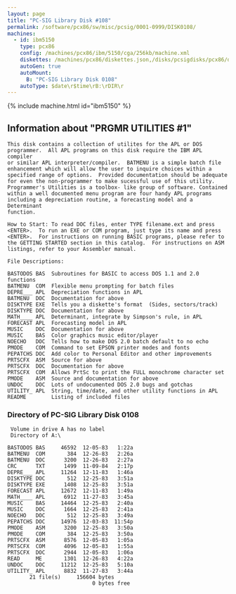 ```yaml
---
layout: page
title: "PC-SIG Library Disk #108"
permalink: /software/pcx86/sw/misc/pcsig/0001-0999/DISK0108/
machines:
  - id: ibm5150
    type: pcx86
    config: /machines/pcx86/ibm/5150/cga/256kb/machine.xml
    diskettes: /machines/pcx86/diskettes.json,/disks/pcsigdisks/pcx86/diskettes.json
    autoGen: true
    autoMount:
      B: "PC-SIG Library Disk 0108"
    autoType: $date\r$time\rB:\rDIR\r
---
```


{% include machine.html id="ibm5150" %}

## Information about "PRGMR UTILITIES #1"

    This disk contains a collection of utilites for the APL or DOS
    programmer.  All APL programs on this disk require the IBM APL compiler
    or similar APL interpreter/compiler.  BATMENU is a simple batch file
    enhancement which will allow the user to inquire choices within a
    specified range of options.  Provided documentation should be adequate
    for even the non-programmer to make sucessful use of this utility.
    Programmer's Utilities is a toolbox- like group of software. Contained
    within a well documented menu program are four handy APL programs
    including a depreciation routine, a forecasting model and a Determinant
    function.
    
    How to Start: To read DOC files, enter TYPE filename.ext and press
    <ENTER>.  To run an EXE or COM program, just type its name and press
    <ENTER>.  For instructions on running BASIC programs, please refer to
    the GETTING STARTED section in this catalog.  For instructions on ASM
    listings, refer to your Assembler manual.
    
    File Descriptions:
    
    BASTODOS BAS  Subroutines for BASIC to access DOS 1.1 and 2.0 functions
    BATMENU  COM  Flexible menu prompting for batch files
    DEPRE___ APL  Depreciation functions in APL
    BATMENU  DOC  Documentation for above
    DISKTYPE EXE  Tells you a diskette's format  (Sides, sectors/track)
    DISKTYPE DOC  Documentation for above
    MATH____ APL  Determinant, integrate by Simpson's rule, in APL
    FORECAST APL  Forecasting model in APL
    MUSIC    DOC  Documentation for above
    MUSIC    BAS  Color graphics music editor/player
    NOECHO   DOC  Tells how to make DOS 2.0 batch default to no echo
    PMODE    COM  Command to set EPSON printer modes and fonts
    PEPATCHS DOC  Add color to Personal Editor and other improvements
    PRTSCFX  ASM  Source for above
    PRTSCFX  DOC  Documentation for above
    PRTSCFX  COM  Allows PrtSc to print the FULL monochrome character set
    PMODE    ASM  Source and documentation for above
    UNDOC    DOC  Lots of undocumented DOS 2.0 bugs and gotchas
    UTILITY_ APL  String, time/date, and other utility functions in APL
    README        Listing of included files

### Directory of PC-SIG Library Disk 0108

     Volume in drive A has no label
     Directory of A:\

    BASTODOS BAS     46592  12-05-83   1:22a
    BATMENU  COM       384  12-26-83   2:26a
    BATMENU  DOC      3200  12-26-83   2:27a
    CRC      TXT      1499  11-09-84   2:17p
    DEPRE___ APL     11264  12-11-83   1:46a
    DISKTYPE DOC       512  12-25-83   3:51a
    DISKTYPE EXE      1408  12-25-83   3:51a
    FORECAST APL     12672  12-11-83   1:49a
    MATH____ APL      6912  11-27-83   3:45a
    MUSIC    BAS     14464  12-25-83   2:40a
    MUSIC    DOC      1664  12-25-83   2:41a
    NOECHO   DOC       512  12-25-83   3:49a
    PEPATCHS DOC     14976  12-03-83  11:54p
    PMODE    ASM      3200  12-25-83   3:50a
    PMODE    COM       384  12-25-83   3:50a
    PRTSCFX  ASM      8576  12-05-83   1:05a
    PRTSCFX  COM      4096  12-05-83   1:55a
    PRTSCFX  DOC      2944  12-05-83   1:06a
    READ     ME       1301  12-26-83   4:22a
    UNDOC    DOC     11212  12-25-83   5:10a
    UTILITY_ APL      8832  11-27-83   3:44a
           21 file(s)     156604 bytes
                               0 bytes free
